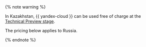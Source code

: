 {% note warning %}

In Kazakhstan, {{ yandex-cloud }} can be used free of charge at the [Technical Preview stage](../overview/concepts/services.md).

The pricing below applies to Russia.

{% endnote %}